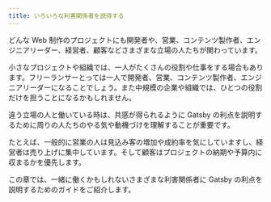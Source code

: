 ```yaml
---
title: いろいろな利害関係者を説得する
---
```


どんな Web 制作のプロジェクトにも開発者や、営業、コンテンツ製作者、エンジニアリーダー、経営者、顧客などさまざまな立場の人たちが関わっています。

小さなプロジェクトや組織では、一人がたくさんの役割や仕事をする場合もあります。フリーランサーとっては一人で開発者、営業、コンテンツ製作者、エンジニアリーダーになることでしょう。また中規模の企業や組織では、ひとつの役割だけを担うことになるかもしれません。

違う立場の人と働いている時は、共感が得られるように Gatsby の利点を説明するために周りの人たちのやる気や動機づけを理解することが重要です。

たとえば、一般的に営業の人は見込み客の増加や成約率を気にしていますし、経営者は売り上げに集中しています。そして顧客はプロジェクトの納期や予算内に収まるかを優先します。

この章では、一緒に働くかもしれないさまざまな利害関係者に Gatsby の利点を説明するためのガイドをご紹介します。

<GuideList slug={props.slug} />
